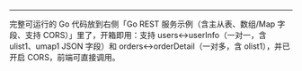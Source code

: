 ****

完整可运行的 Go 代码放到右侧「Go REST 服务示例（含主从表、数组/Map 字段、支持 CORS）」里了，开箱即用：支持 users↔userInfo（一对一，含 ulist1、umap1 JSON 字段）和 orders↔orderDetail（一对多，含 olist1），并已开启 CORS，前端可直接调用。
